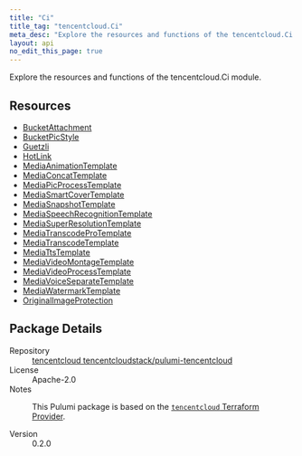 ```yaml
---
title: "Ci"
title_tag: "tencentcloud.Ci"
meta_desc: "Explore the resources and functions of the tencentcloud.Ci module."
layout: api
no_edit_this_page: true
---
```


<!-- WARNING: this file was generated by Pulumi Docs Generator. -->
<!-- Do not edit by hand unless you're certain you know what you are doing! -->

Explore the resources and functions of the tencentcloud.Ci module.

<h2 id="resources">Resources</h2>
<ul class="api">
    <li><a href="bucketattachment/" title="BucketAttachment"><span class="api-symbol api-symbol--resource"></span>BucketAttachment</a></li>
    <li><a href="bucketpicstyle/" title="BucketPicStyle"><span class="api-symbol api-symbol--resource"></span>BucketPicStyle</a></li>
    <li><a href="guetzli/" title="Guetzli"><span class="api-symbol api-symbol--resource"></span>Guetzli</a></li>
    <li><a href="hotlink/" title="HotLink"><span class="api-symbol api-symbol--resource"></span>HotLink</a></li>
    <li><a href="mediaanimationtemplate/" title="MediaAnimationTemplate"><span class="api-symbol api-symbol--resource"></span>MediaAnimationTemplate</a></li>
    <li><a href="mediaconcattemplate/" title="MediaConcatTemplate"><span class="api-symbol api-symbol--resource"></span>MediaConcatTemplate</a></li>
    <li><a href="mediapicprocesstemplate/" title="MediaPicProcessTemplate"><span class="api-symbol api-symbol--resource"></span>MediaPicProcessTemplate</a></li>
    <li><a href="mediasmartcovertemplate/" title="MediaSmartCoverTemplate"><span class="api-symbol api-symbol--resource"></span>MediaSmartCoverTemplate</a></li>
    <li><a href="mediasnapshottemplate/" title="MediaSnapshotTemplate"><span class="api-symbol api-symbol--resource"></span>MediaSnapshotTemplate</a></li>
    <li><a href="mediaspeechrecognitiontemplate/" title="MediaSpeechRecognitionTemplate"><span class="api-symbol api-symbol--resource"></span>MediaSpeechRecognitionTemplate</a></li>
    <li><a href="mediasuperresolutiontemplate/" title="MediaSuperResolutionTemplate"><span class="api-symbol api-symbol--resource"></span>MediaSuperResolutionTemplate</a></li>
    <li><a href="mediatranscodeprotemplate/" title="MediaTranscodeProTemplate"><span class="api-symbol api-symbol--resource"></span>MediaTranscodeProTemplate</a></li>
    <li><a href="mediatranscodetemplate/" title="MediaTranscodeTemplate"><span class="api-symbol api-symbol--resource"></span>MediaTranscodeTemplate</a></li>
    <li><a href="mediattstemplate/" title="MediaTtsTemplate"><span class="api-symbol api-symbol--resource"></span>MediaTtsTemplate</a></li>
    <li><a href="mediavideomontagetemplate/" title="MediaVideoMontageTemplate"><span class="api-symbol api-symbol--resource"></span>MediaVideoMontageTemplate</a></li>
    <li><a href="mediavideoprocesstemplate/" title="MediaVideoProcessTemplate"><span class="api-symbol api-symbol--resource"></span>MediaVideoProcessTemplate</a></li>
    <li><a href="mediavoiceseparatetemplate/" title="MediaVoiceSeparateTemplate"><span class="api-symbol api-symbol--resource"></span>MediaVoiceSeparateTemplate</a></li>
    <li><a href="mediawatermarktemplate/" title="MediaWatermarkTemplate"><span class="api-symbol api-symbol--resource"></span>MediaWatermarkTemplate</a></li>
    <li><a href="originalimageprotection/" title="OriginalImageProtection"><span class="api-symbol api-symbol--resource"></span>OriginalImageProtection</a></li>
</ul>

<h2 id="package-details">Package Details</h2>
<dl class="package-details">
	<dt>Repository</dt>
	<dd><a href="https://github.com/tencentcloudstack/pulumi-tencentcloud">tencentcloud tencentcloudstack/pulumi-tencentcloud</a></dd>
	<dt>License</dt>
	<dd>Apache-2.0</dd>
	<dt>Notes</dt>
	<dd><p>This Pulumi package is based on the <a href="https://github.com/tencentcloudstack/terraform-provider-tencentcloud"><code>tencentcloud</code> Terraform Provider</a>.</p>
</dd>
	<dt>Version</dt>
	<dd>0.2.0</dd>
</dl>

